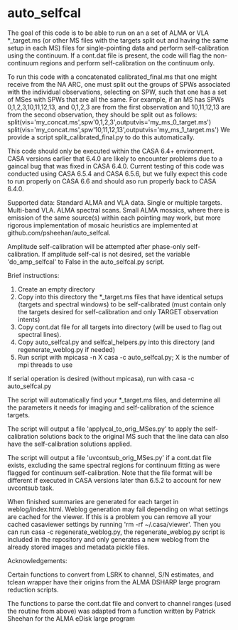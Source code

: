 # auto_selfcal
The goal of this code is to be able to run on an a set of ALMA or VLA *_target.ms (or other MS files with the targets split out and having the same setup in each MS) files for single-pointing data and perform self-calibration using the continuum. If a cont.dat file is present, the code will flag the non-continuum regions and perform self-calibration on the continuum only.

To run this code with a concatenated calibrated_final.ms that one might receive from the NA ARC, one must split out the groups of SPWs associated with the individual observations, selecting on SPW, such that one has a set of MSes with SPWs that are all the same. For example, if an MS has SPWs 0,1,2,3,10,11,12,13, and 0,1,2,3 are from the first observation and 10,11,12,13 are from the second observation, they should be split out as follows:
split(vis='my_concat.ms',spw'0,1,2,3',outputvis='my_ms_0_target.ms')
split(vis='my_concat.ms',spw'10,11,12,13',outputvis='my_ms_1_target.ms')
We provide a script split_calibrated_final.py to do this automatically.

This code should only be executed within the CASA 6.4+ environment. CASA versions earlier that 6.4.0 are likely to encounter problems due to a gaincal bug that was fixed in CASA 6.4.0. Current testing of this code was conducted using CASA 6.5.4 and CASA 6.5.6, but we fully expect this code to run properly on CASA 6.6 and should aso run properly back to CASA 6.4.0.

Supported data:
Standard ALMA and VLA data.
Single or multiple targets.
Multi-band VLA.
ALMA spectral scans.
Small ALMA mosaics, where there is emission of the same source(s) within each pointing may work, but more rigorous implementation of mosaic heuristics are implemented at github.com/psheehan/auto_selfcal.

Amplitude self-calibration will be attempted after phase-only self-calibration. If amplitude self-cal is not desired, set the variable 'do_amp_selfcal' to False in the auto_selfcal.py script.

Brief instructions:
1. Create an empty directory
2. Copy into this directory the *_target.ms files that have identical setups (targets and spectral windows) to be self-calibrated (must contain only the targets desired for self-calibration and only TARGET observation intents)
3. Copy cont.dat file for all targets into directory (will be used to flag out spectral lines).
4. Copy auto_selfcal.py and selfcal_helpers.py into this directory (and regenerate_weblog.py if needed)
5. Run script with mpicasa -n X casa -c auto_selfcal.py; X is the number of mpi threads to use

If serial operation is desired (without mpicasa), run with casa -c auto_selfcal.py

The script will automatically find your *_target.ms files, and determine all the parameters it needs for imaging and self-calibration of the science targets.

The script will output a file 'applycal_to_orig_MSes.py' to apply the self-calibration solutions back to the original MS such that the line data can also have the self-calibration solutions applied.

The script will output a file 'uvcontsub_orig_MSes.py' if a cont.dat file exists, excluding the same spectral regions for continuum fitting as were flagged for continuum self-calibration. Note that the file format will be different if executed in CASA versions later than 6.5.2 to account for new uvcontsub task.

When finished summaries are generated for each target in weblog/index.html. Weblog generation may fail depending on what settings are cached for the viewer. If this is a problem you can remove all your cached casaviewer settings by running 'rm -rf ~/.casa/viewer'. Then you can run casa -c regenerate_weblog.py, the regenerate_weblog.py script is included in the repository and only generates a new weblog from the already stored images and metadata pickle files.

Acknowledgements:

Certain functions to convert from LSRK to channel, S/N estimates, and tclean wrapper have their origins from the ALMA DSHARP large program reduction scripts.

The functions to parse the cont.dat file and convert to channel ranges (used the routine from above) was adapted from a function written by Patrick Sheehan for the ALMA eDisk large program

